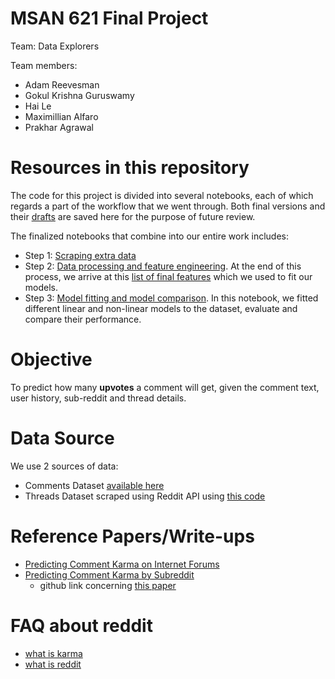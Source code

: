 
# MSAN 621 Final Project

Team: Data Explorers

Team members: 

* Adam Reevesman
* Gokul Krishna Guruswamy
* Hai Le
* Maximillian Alfaro
* Prakhar Agrawal

# Resources in this repository

The code for this project is divided into several notebooks, each of which regards a part of the workflow that we went through. Both final versions and their [drafts](/drafts) are saved here for the purpose of future review.

The finalized notebooks that combine into our entire work includes:

* Step 1: [Scraping extra data](data_processing/extract_Data.ipynb)
* Step 2: [Data processing and feature engineering](data_processing/data_processing.ipynb). At the end of this process, we arrive at this [list of final features](data_processing/features.md) which we used to fit our models.
* Step 3: [Model fitting and model comparison](model_fitting/model_fitting.ipynb). In this notebook, we fitted different linear and non-linear models to the dataset, evaluate and compare their performance.

# Objective

To predict how many __upvotes__ a comment will get, given the comment text, user history, sub-reddit and thread details.

# Data Source

We use 2 sources of data: 

* Comments Dataset [available here](https://mega.nz/#F!NtsCGTgD!urXdXLJ6yITYdWEdWN-H1w)
* Threads Dataset scraped using Reddit API using [this code](/scraping/Scrape.ipynb)

# Reference Papers/Write-ups

* [Predicting Comment Karma on Internet Forums](http://cs229.stanford.edu/proj2014/Daria%20Lamberson,Leo%20Martel,%20Simon%20Zheng,Hacking%20the%20Hivemind.pdf)
* [Predicting Comment Karma by Subreddit](http://yoavz.com/reddit_karma.pdf)
   - github link concerning [this paper](https://github.com/yoavz/predict_reddit_comments) 
   
# FAQ about reddit

* [what is karma](https://www.reddit.com/r/NoStupidQuestions/comments/2idfhk/what_is_link_karma/)
* [what is reddit](https://www.reddit.com/wiki/faq)

